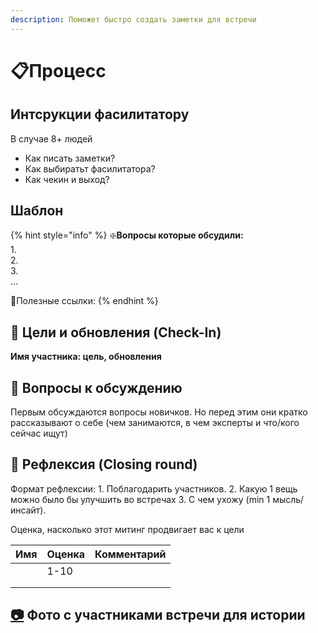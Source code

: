 ```yaml
---
description: Поможет быстро создать заметки для встречи
---
```


# 📋Процесс

## Интсрукции фасилитатору

В случае 8+ людей

* Как писать заметки?
* Как выбиратьт фасилитатора?
* Как чекин и выход?

## Шаблон

{% hint style="info" %}
❇️**Вопросы которые обсудили:**  
1.  
2.  
3.   
...

🔗Полезные ссылки:
{% endhint %}

## 🎯 Цели и обновления \(Check-In\) <a id="celi-i-apdeity"></a>

**Имя участника: цель, обновления**

## 📝 Вопросы к обсуждению <a id="voprosy"></a>

Первым обсуждаются вопросы новичков. Но перед этим они кратко рассказывают о себе \(чем занимаются, в чем эксперты и что/кого сейчас ищут\)

## 🤔 Рефлексия \(Closing round\) <a id="refleksiya"></a>

Формат рефлексии: 1. Поблагодарить участников. 2. Какую 1 вещь можно было бы улучшить во встречах 3. С чем ухожу \(min 1 мысль/инсайт\).

Оценка, насколько этот митинг продвигает вас к цели

| Имя | Оценка | Комментарий |
| :--- | :--- | :--- |
|  | 1-10 |  |
|  |  |  |
|  |  |  |

## [📷](https://emojipedia.org/camera/) Фото с участниками встречи для истории

[  
](https://emojipedia.org/camera/)

